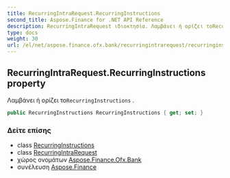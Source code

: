 ```yaml
---
title: RecurringIntraRequest.RecurringInstructions
second_title: Aspose.Finance for .NET API Reference
description: RecurringIntraRequest ιδιοκτησία. Λαμβάνει ή ορίζει τοRecurringInstructions .
type: docs
weight: 30
url: /el/net/aspose.finance.ofx.bank/recurringintrarequest/recurringinstructions/
---
```

## RecurringIntraRequest.RecurringInstructions property

Λαμβάνει ή ορίζει το`RecurringInstructions` .

```csharp
public RecurringInstructions RecurringInstructions { get; set; }
```

### Δείτε επίσης

* class [RecurringInstructions](../../../aspose.finance.ofx/recurringinstructions/)
* class [RecurringIntraRequest](../)
* χώρος ονομάτων [Aspose.Finance.Ofx.Bank](../../recurringintrarequest/)
* συνέλευση [Aspose.Finance](../../../)


